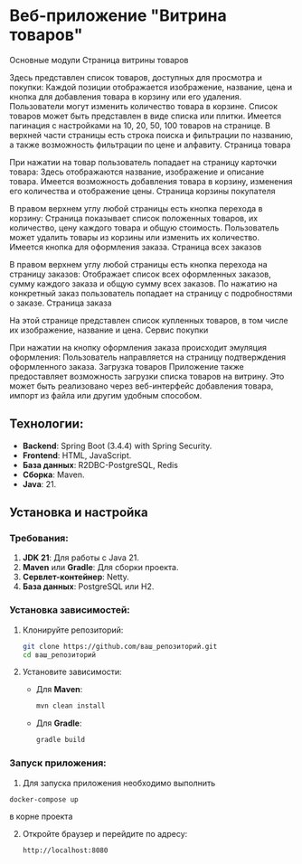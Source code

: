 # Веб-приложение "Витрина товаров"

Основные модули
Страница витрины товаров

Здесь представлен список товаров, доступных для просмотра и покупки:
Каждой позиции отображается изображение, название, цена и кнопка для добавления товара в корзину или его удаления.
Пользователи могут изменить количество товара в корзине.
Список товаров может быть представлен в виде списка или плитки.
Имеется пагинация с настройками на 10, 20, 50, 100 товаров на странице.
В верхней части страницы есть строка поиска и фильтрации по названию, а также возможность фильтрации по цене и алфавиту.
Страница товара

При нажатии на товар пользователь попадает на страницу карточки товара:
Здесь отображаются название, изображение и описание товара.
Имеется возможность добавления товара в корзину, изменения его количества и отображение цены.
Страница корзины покупателя

В правом верхнем углу любой страницы есть кнопка перехода в корзину:
Страница показывает список положенных товаров, их количество, цену каждого товара и общую стоимость.
Пользователь может удалить товары из корзины или изменить их количество.
Имеется кнопка для оформления заказа.
Страница всех заказов

В правом верхнем углу любой страницы есть кнопка перехода на страницу заказов:
Отображает список всех оформленных заказов, сумму каждого заказа и общую сумму всех заказов.
По нажатию на конкретный заказ пользователь попадает на страницу с подробностями о заказе.
Страница заказа

На этой странице представлен список купленных товаров, в том числе их изображение, название и цена.
Сервис покупки

При нажатии на кнопку оформления заказа происходит эмуляция оформления:
Пользователь направляется на страницу подтверждения оформленного заказа.
Загрузка товаров
Приложение также предоставляет возможность загрузки списка товаров на витрину. Это может быть реализовано через веб-интерфейс добавления товара, импорт из файла или другим удобным способом.

## Технологии:

- **Backend**: Spring Boot (3.4.4) with Spring Security.
- **Frontend**: HTML, JavaScript.
- **База данных**: R2DBC-PostgreSQL, Redis
- **Сборка**: Maven.
- **Java**: 21.

## Установка и настройка

### Требования:

1. **JDK 21**: Для работы с Java 21.
2. **Maven** или **Gradle**: Для сборки проекта.
3. **Сервлет-контейнер**: Netty.
4. **База данных**: PostgreSQL или H2.

### Установка зависимостей:

1. Клонируйте репозиторий:
    ```bash
    git clone https://github.com/ваш_репозиторий.git
    cd ваш_репозиторий
    ```

2. Установите зависимости:
    - Для **Maven**:
        ```bash
        mvn clean install
        ```
    - Для **Gradle**:
        ```bash
        gradle build
        ```

### Запуск приложения:

1. Для запуска приложения необходимо выполнить 
```bash
docker-compose up
```
в корне проекта

2. Откройте браузер и перейдите по адресу:
    ```
    http://localhost:8080
    ```
